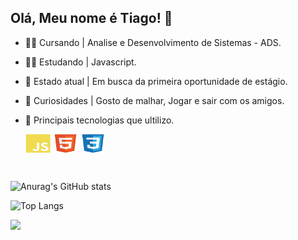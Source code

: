 ## Olá, Meu nome é Tiago! 👋


- 🧑‍🎓 Cursando | Analise e Desenvolvimento de Sistemas - ADS.
- 🧑‍💻 Estudando | Javascript.
- 🌱 Estado atual | Em busca da primeira oportunidade de estágio.
- 🧐 Curiosidades | Gosto de malhar, Jogar e sair com os amigos.
- 👾 Principais tecnologias que ultilizo.
  
    <img align="center" alt="Tiago-Js" height="30" width="40" src="https://raw.githubusercontent.com/devicons/devicon/master/icons/javascript/javascript-plain.svg">
      <img align="center" alt="Tiago-HTML" height="30" width="40" src="https://raw.githubusercontent.com/devicons/devicon/master/icons/html5/html5-original.svg">
        <img align="center" alt="Tiago-CSS" height="30" width="40" src="https://raw.githubusercontent.com/devicons/devicon/master/icons/css3/css3-original.svg">

<br>

![Anurag's GitHub stats](https://github-readme-stats.vercel.app/api?username=Tiagomeloo&show_icons=true&theme=transparent) 

![Top Langs](https://github-readme-stats.vercel.app/api/top-langs/?username=Tiagomeloo&layout=compact&show_icons=true&theme=transparent)


<a href = "mailto:tiago.melo.0772@gmail.com"><img src="https://img.shields.io/badge/-Gmail-%23333?style=for-the-badge&logo=gmail&logoColor=white" target="_blank"></a>

